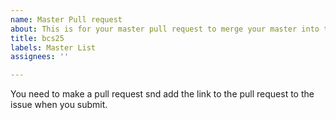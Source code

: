```yaml
---
name: Master Pull request
about: This is for your master pull request to merge your master into this repo.
title: bcs25
labels: Master List
assignees: ''

---
```


You need to make a pull request snd add the link to the pull request to the issue when you submit.
